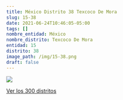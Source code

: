 ```yaml
---
title: México Distrito 38 Texcoco De Mora
slug: 15-38
date: 2021-06-24T10:46:05-05:00
tags: []
nombre_entidad: México
nombre_distrito: Texcoco De Mora
entidad: 15
distrito: 38
image_path: /img/15-38.png
draft: false
---
```


![](/img/15-38.png)

[Ver los 300 distritos](/docs/elecciones-2021)

